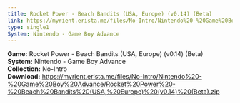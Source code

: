 ```yaml
---
title: Rocket Power - Beach Bandits (USA, Europe) (v0.14) (Beta)
link: https://myrient.erista.me/files/No-Intro/Nintendo%20-%20Game%20Boy%20Advance/Rocket%20Power%20-%20Beach%20Bandits%20(USA,%20Europe)%20(v0.14)%20(Beta).zip
type: single1
System: Nintendo - Game Boy Advance
---
```

<b>Game:</b> Rocket Power - Beach Bandits (USA, Europe) (v0.14) (Beta)<br>
<b>System:</b> Nintendo - Game Boy Advance<br>
<b>Collection:</b> No-Intro<br>
<b>Download:</b> https://myrient.erista.me/files/No-Intro/Nintendo%20-%20Game%20Boy%20Advance/Rocket%20Power%20-%20Beach%20Bandits%20(USA,%20Europe)%20(v0.14)%20(Beta).zip